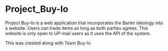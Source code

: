 # Project_Buy-lo

Project Buy-lo is a web application that incorporates the Barter ideology into a website. Users can trade items as long as both parties agrees. This website is only open to UP-mail users as it uses the API of the system. 

This was created along with Team Buy-lo